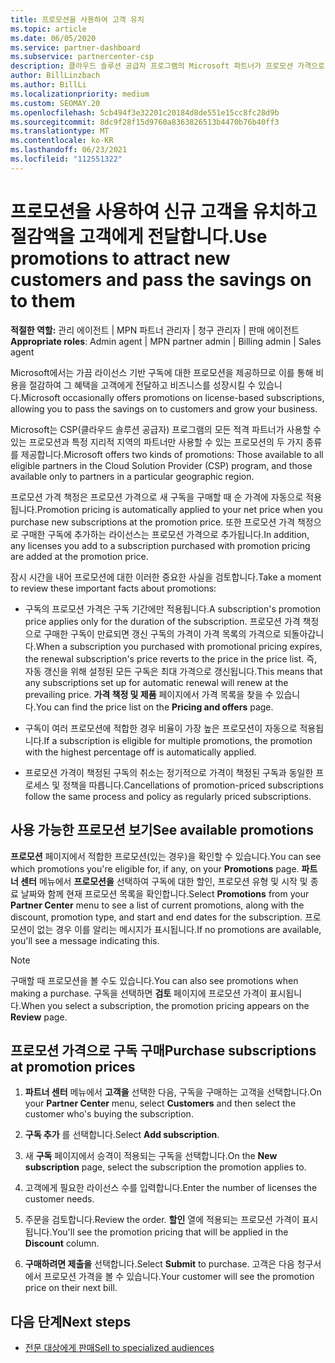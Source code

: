 ```yaml
---
title: 프로모션을 사용하여 고객 유치
ms.topic: article
ms.date: 06/05/2020
ms.service: partner-dashboard
ms.subservice: partnercenter-csp
description: 클라우드 솔루션 공급자 프로그램의 Microsoft 파트너가 프로모션 가격으로 구독을 구입하고 절감액을 고객에게 전달하는 방법을 확인합니다.
author: BillLinzbach
ms.author: BillLi
ms.localizationpriority: medium
ms.custom: SEOMAY.20
ms.openlocfilehash: 5cb494f3e32201c20184d8de551e15cc8fc28d9b
ms.sourcegitcommit: 8dc9f28f15d9760a8363826513b4470b76b40ff3
ms.translationtype: MT
ms.contentlocale: ko-KR
ms.lasthandoff: 06/23/2021
ms.locfileid: "112551322"
---
```

# <a name="use-promotions-to-attract-new-customers-and-pass-the-savings-on-to-them"></a><span data-ttu-id="7c3f8-103">프로모션을 사용하여 신규 고객을 유치하고 절감액을 고객에게 전달합니다.</span><span class="sxs-lookup"><span data-stu-id="7c3f8-103">Use promotions to attract new customers and pass the savings on to them</span></span>



<span data-ttu-id="7c3f8-104">**적절한 역할:** 관리 에이전트 | MPN 파트너 관리자 | 청구 관리자 | 판매 에이전트</span><span class="sxs-lookup"><span data-stu-id="7c3f8-104">**Appropriate roles**: Admin agent | MPN partner admin | Billing admin | Sales agent</span></span>


<span data-ttu-id="7c3f8-105">Microsoft에서는 가끔 라이선스 기반 구독에 대한 프로모션을 제공하므로 이를 통해 비용을 절감하여 그 혜택을 고객에게 전달하고 비즈니스를 성장시킬 수 있습니다.</span><span class="sxs-lookup"><span data-stu-id="7c3f8-105">Microsoft occasionally offers promotions on license-based subscriptions, allowing you to pass the savings on to customers and grow your business.</span></span> 

<span data-ttu-id="7c3f8-106">Microsoft는 CSP(클라우드 솔루션 공급자) 프로그램의 모든 적격 파트너가 사용할 수 있는 프로모션과 특정 지리적 지역의 파트너만 사용할 수 있는 프로모션의 두 가지 종류를 제공합니다.</span><span class="sxs-lookup"><span data-stu-id="7c3f8-106">Microsoft offers two kinds of promotions: Those available to all eligible partners in the Cloud Solution Provider (CSP) program, and those available only to partners in a particular geographic region.</span></span>

<span data-ttu-id="7c3f8-107">프로모션 가격 책정은 프로모션 가격으로 새 구독을 구매할 때 순 가격에 자동으로 적용됩니다.</span><span class="sxs-lookup"><span data-stu-id="7c3f8-107">Promotion pricing is automatically applied to your net price when you purchase new subscriptions at the promotion price.</span></span> <span data-ttu-id="7c3f8-108">또한 프로모션 가격 책정으로 구매한 구독에 추가하는 라이선스는 프로모션 가격으로 추가됩니다.</span><span class="sxs-lookup"><span data-stu-id="7c3f8-108">In addition, any licenses you add to a subscription purchased with promotion pricing are added at the promotion price.</span></span> 

<span data-ttu-id="7c3f8-109">잠시 시간을 내어 프로모션에 대한 이러한 중요한 사실을 검토합니다.</span><span class="sxs-lookup"><span data-stu-id="7c3f8-109">Take a moment to review these important facts about promotions:</span></span>

- <span data-ttu-id="7c3f8-110">구독의 프로모션 가격은 구독 기간에만 적용됩니다.</span><span class="sxs-lookup"><span data-stu-id="7c3f8-110">A subscription's promotion price applies only for the duration of the subscription.</span></span> <span data-ttu-id="7c3f8-111">프로모션 가격 책정으로 구매한 구독이 만료되면 갱신 구독의 가격이 가격 목록의 가격으로 되돌아갑니다.</span><span class="sxs-lookup"><span data-stu-id="7c3f8-111">When a subscription you purchased with promotional pricing expires, the renewal subscription's price reverts to the price in the price list.</span></span> <span data-ttu-id="7c3f8-112">즉, 자동 갱신을 위해 설정된 모든 구독은 최대 가격으로 갱신됩니다.</span><span class="sxs-lookup"><span data-stu-id="7c3f8-112">This means that any subscriptions set up for automatic renewal will renew at the prevailing price.</span></span> <span data-ttu-id="7c3f8-113">**가격 책정 및 제품** 페이지에서 가격 목록을 찾을 수 있습니다.</span><span class="sxs-lookup"><span data-stu-id="7c3f8-113">You can find the price list on the **Pricing and offers** page.</span></span>

- <span data-ttu-id="7c3f8-114">구독이 여러 프로모션에 적합한 경우 비율이 가장 높은 프로모션이 자동으로 적용됩니다.</span><span class="sxs-lookup"><span data-stu-id="7c3f8-114">If a subscription is eligible for multiple promotions, the promotion with the highest percentage off is automatically applied.</span></span>

- <span data-ttu-id="7c3f8-115">프로모션 가격이 책정된 구독의 취소는 정기적으로 가격이 책정된 구독과 동일한 프로세스 및 정책을 따릅니다.</span><span class="sxs-lookup"><span data-stu-id="7c3f8-115">Cancellations of promotion-priced subscriptions follow the same process and policy as regularly priced subscriptions.</span></span>

## <a name="see-available-promotions"></a><span data-ttu-id="7c3f8-116">사용 가능한 프로모션 보기</span><span class="sxs-lookup"><span data-stu-id="7c3f8-116">See available promotions</span></span>

<span data-ttu-id="7c3f8-117">**프로모션** 페이지에서 적합한 프로모션(있는 경우)을 확인할 수 있습니다.</span><span class="sxs-lookup"><span data-stu-id="7c3f8-117">You can see which promotions you're eligible for, if any, on your **Promotions** page.</span></span> <span data-ttu-id="7c3f8-118">**파트너 센터** 메뉴에서 **프로모션을** 선택하여 구독에 대한 할인, 프로모션 유형 및 시작 및 종료 날짜와 함께 현재 프로모션 목록을 확인합니다.</span><span class="sxs-lookup"><span data-stu-id="7c3f8-118">Select **Promotions** from your **Partner Center** menu to see a list of current promotions, along with the discount, promotion type, and start and end dates for the subscription.</span></span> <span data-ttu-id="7c3f8-119">프로모션이 없는 경우 이를 알리는 메시지가 표시됩니다.</span><span class="sxs-lookup"><span data-stu-id="7c3f8-119">If no promotions are available, you'll see a message indicating this.</span></span> 

> [!NOTE]  
> <span data-ttu-id="7c3f8-120">구매할 때 프로모션을 볼 수도 있습니다.</span><span class="sxs-lookup"><span data-stu-id="7c3f8-120">You can also see promotions when making a purchase.</span></span> <span data-ttu-id="7c3f8-121">구독을 선택하면 **검토** 페이지에 프로모션 가격이 표시됩니다.</span><span class="sxs-lookup"><span data-stu-id="7c3f8-121">When you select a subscription, the promotion pricing appears on the **Review** page.</span></span>

## <a name="purchase-subscriptions-at-promotion-prices"></a><span data-ttu-id="7c3f8-122">프로모션 가격으로 구독 구매</span><span class="sxs-lookup"><span data-stu-id="7c3f8-122">Purchase subscriptions at promotion prices</span></span>

1. <span data-ttu-id="7c3f8-123">**파트너 센터** 메뉴에서 **고객을** 선택한 다음, 구독을 구매하는 고객을 선택합니다.</span><span class="sxs-lookup"><span data-stu-id="7c3f8-123">On your **Partner Center** menu, select **Customers** and then select the customer who's buying the subscription.</span></span> 

2. <span data-ttu-id="7c3f8-124">**구독 추가** 를 선택합니다.</span><span class="sxs-lookup"><span data-stu-id="7c3f8-124">Select **Add subscription**.</span></span>

3. <span data-ttu-id="7c3f8-125">새 **구독** 페이지에서 승격이 적용되는 구독을 선택합니다.</span><span class="sxs-lookup"><span data-stu-id="7c3f8-125">On the **New subscription** page, select the subscription the promotion applies to.</span></span>

4. <span data-ttu-id="7c3f8-126">고객에게 필요한 라이선스 수를 입력합니다.</span><span class="sxs-lookup"><span data-stu-id="7c3f8-126">Enter the number of licenses the customer needs.</span></span> 

5. <span data-ttu-id="7c3f8-127">주문을 검토합니다.</span><span class="sxs-lookup"><span data-stu-id="7c3f8-127">Review the order.</span></span> <span data-ttu-id="7c3f8-128">**할인** 열에 적용되는 프로모션 가격이 표시됩니다.</span><span class="sxs-lookup"><span data-stu-id="7c3f8-128">You'll see the promotion pricing that will be applied in the **Discount** column.</span></span>  

6. <span data-ttu-id="7c3f8-129">**구매하려면 제출을** 선택합니다.</span><span class="sxs-lookup"><span data-stu-id="7c3f8-129">Select **Submit** to purchase.</span></span> <span data-ttu-id="7c3f8-130">고객은 다음 청구서에서 프로모션 가격을 볼 수 있습니다.</span><span class="sxs-lookup"><span data-stu-id="7c3f8-130">Your customer will see the promotion price on their next bill.</span></span>  


## <a name="next-steps"></a><span data-ttu-id="7c3f8-131">다음 단계</span><span class="sxs-lookup"><span data-stu-id="7c3f8-131">Next steps</span></span>

- [<span data-ttu-id="7c3f8-132">전문 대상에게 판매</span><span class="sxs-lookup"><span data-stu-id="7c3f8-132">Sell to specialized audiences</span></span>](sell-to-education-customers.md)